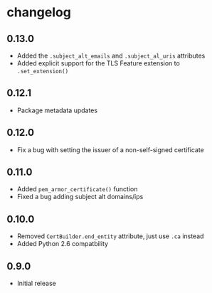# changelog

## 0.13.0

 - Added the `.subject_alt_emails` and `.subject_al_uris` attributes
 - Added explicit support for the TLS Feature extension to `.set_extension()`

## 0.12.1

 - Package metadata updates

## 0.12.0

 - Fix a bug with setting the issuer of a non-self-signed certificate

## 0.11.0

 - Added `pem_armor_certificate()` function
 - Fixed a bug adding subject alt domains/ips

## 0.10.0

 - Removed `CertBuilder.end_entity` attribute, just use `.ca` instead
 - Added Python 2.6 compatbility

## 0.9.0

 - Initial release
